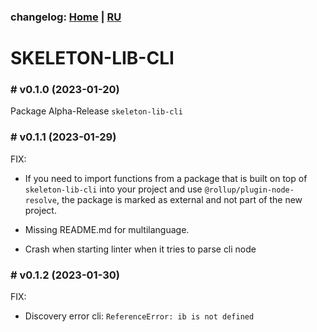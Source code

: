 ### changelog: [Home](./../README.md) | [RU](./CHANGELOG-RU.md)

# SKELETON-LIB-CLI

### # v0.1.0 (2023-01-20)

Package Alpha-Release `skeleton-lib-cli`

### # v0.1.1 (2023-01-29)

FIX:

- If you need to import functions from a package that is built on top of `skeleton-lib-cli` into your project and use `@rollup/plugin-node-resolve`, the package is marked as external and not part of the new project.

- Missing README.md for multilanguage.

- Crash when starting linter when it tries to parse cli node

### # v0.1.2 (2023-01-30)

FIX:

- Discovery error cli: `ReferenceError: ib is not defined`
